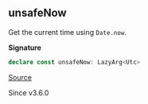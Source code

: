 ## unsafeNow

Get the current time using `Date.now`.

**Signature**

```ts
declare const unsafeNow: LazyArg<Utc>
```

[Source](https://github.com/Effect-TS/effect/tree/main/packages/effect/src/DateTime.ts#L434)

Since v3.6.0